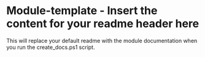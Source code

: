 # Module-template - Insert the content for your readme header here

This will replace your default readme with the module documentation when you run the create_docs.ps1 script.